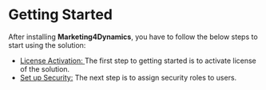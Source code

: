 # Getting Started

After installing **Marketing4Dynamics**, you have to follow the below steps to start using the solution:

* [License Activation: ](https://docs.inogic.com/marketing4dynamics/getting-started/license-activation)The first step to getting started is to activate license of the solution.
* [Set up Security:](https://docs.inogic.com/marketing4dynamics/getting-started/set-up-security) The next step is to assign security roles to users.

